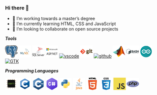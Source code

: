 ### Hi there 👋
- 🔭 I’m working towards a master’s degree
- 🌱 I’m currently learning HTML, CSS and JavaScript
- 👯 I’m looking to collaborate on open source projects

___Tools___

[<img src='https://raw.githubusercontent.com/github/explore/80688e429a7d4ef2fca1e82350fe8e3517d3494d/topics/postgresql/postgresql.png' alt='postgresql' height='40'>](https://github.com/topics/postgresql)
 [<img src='https://raw.githubusercontent.com/github/explore/80688e429a7d4ef2fca1e82350fe8e3517d3494d/topics/mysql/mysql.png' alt='mysql' height='40'>](https://github.com/topics/mysql) [<img src='https://raw.githubusercontent.com/github/explore/96943574ba0c0340ba6ea1e6f768e9abe43e34e1/topics/sql-server/sql-server.png' alt='sqlserver' height='40'>](https://github.com/topics/sql-server) [<img src='https://raw.githubusercontent.com/github/explore/80688e429a7d4ef2fca1e82350fe8e3517d3494d/topics/aspnet/aspnet.png' alt='aspnet' height='40'>](https://github.com/topics/aspnet) [<img src='https://upload.wikimedia.org/wikipedia/commons/thumb/2/2d/Visual_Studio_Code_1.18_icon.svg/1200px-Visual_Studio_Code_1.18_icon.svg.png' alt='vscode' height='40'>](https://github.com/topics/vscode) [<img src='https://raw.githubusercontent.com/github/explore/80688e429a7d4ef2fca1e82350fe8e3517d3494d/topics/git/git.png' alt='git' height='40'>](https://github.com/topics/git) [<img src='https://github.githubassets.com/images/modules/logos_page/GitHub-Mark.png' alt='github' height='40'>](https://github.com/topics/github) [<img src='https://raw.githubusercontent.com/github/explore/80688e429a7d4ef2fca1e82350fe8e3517d3494d/topics/matlab/matlab.png' alt='matlab' height='40'>](https://github.com/topics/matlab)
 [<img src='https://raw.githubusercontent.com/github/explore/80688e429a7d4ef2fca1e82350fe8e3517d3494d/topics/bash/bash.png' alt='github' height='40'>](https://github.com/topics/bash) [<img src='https://raw.githubusercontent.com/github/explore/80688e429a7d4ef2fca1e82350fe8e3517d3494d/topics/arduino/arduino.png' alt='js' height='40'>](https://github.com/topics/arduino)
[<img src='https://www.gtk.org/assets/img/logo-gtk-sm.png' alt='GTK' height='40'>](https://github.com/topics/gtk)


___Programming Languages___

[<img src='https://raw.githubusercontent.com/github/explore/e495457f5ff28c343f9e422f8e3cf80fd3e80890/topics/assembly/assembly.png' alt='assembly' height='40'>](https://github.com/topics/assembly) [<img src='https://raw.githubusercontent.com/github/explore/f3e22f0dca2be955676bc70d6214b95b13354ee8/topics/c/c.png' alt='C' height='40'>](https://github.com/topics/c) [<img src='https://raw.githubusercontent.com/github/explore/180320cffc25f4ed1bbdfd33d4db3a66eeeeb358/topics/cpp/cpp.png' alt='C++' height='40'>](https://github.com/topics/cpp) [<img src='https://raw.githubusercontent.com/github/explore/31ea1181d4a76262931a39ca68e0203774a69b60/topics/csharp/csharp.png' alt='C#' height='40'>](https://github.com/topics/csharp) [<img src='https://raw.githubusercontent.com/github/explore/80688e429a7d4ef2fca1e82350fe8e3517d3494d/topics/python/python.png' alt='python' height='40'>](https://github.com/topics/python) [<img src='https://raw.githubusercontent.com/github/explore/5b3600551e122a3277c2c5368af2ad5725ffa9a1/topics/java/java.png' alt='java' height='40'>](https://github.com/topics/java)
 [<img src='https://raw.githubusercontent.com/github/explore/80688e429a7d4ef2fca1e82350fe8e3517d3494d/topics/html/html.png' alt='html' height='40'>](https://github.com/topics/html) [<img src='https://raw.githubusercontent.com/github/explore/80688e429a7d4ef2fca1e82350fe8e3517d3494d/topics/css/css.png' alt='css' height='40'>](https://github.com/topics/css) [<img src='https://raw.githubusercontent.com/github/explore/80688e429a7d4ef2fca1e82350fe8e3517d3494d/topics/javascript/javascript.png' alt='js' height='40'>](https://github.com/topics/js) [<img src='https://raw.githubusercontent.com/github/explore/ccc16358ac4530c6a69b1b80c7223cd2744dea83/topics/php/php.png' alt='php' height='40'>](https://github.com/topics/php)

